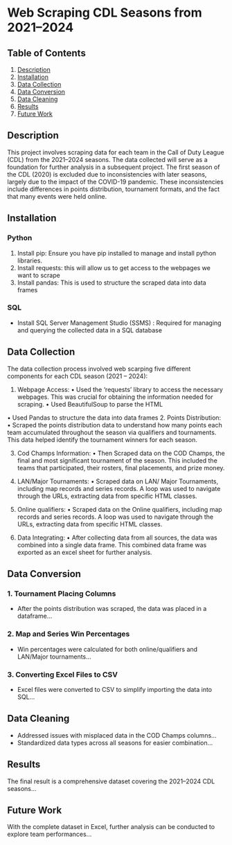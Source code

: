 # Web Scraping CDL Seasons from 2021–2024

## Table of Contents
1. [Description](#description)
2. [Installation](#installation)
3. [Data Collection](#data-collection)
4. [Data Conversion](#data-conversion)
5. [Data Cleaning](#data-cleaning)
6. [Results](#results)
7. [Future Work](#future-work)

## Description
This project involves scraping data for each team in the Call of Duty League (CDL) from the 2021–2024 seasons. The data collected will serve as a foundation for further analysis in a subsequent project. The first season of the CDL (2020) is excluded due to inconsistencies with later seasons, largely due to the impact of the COVID-19 pandemic. These inconsistencies include differences in points distribution, tournament formats, and the fact that many events were held online.

## Installation
### Python
1. Install pip: Ensure you have pip installed to manage and install python libraries.
2. Install requests:  this will allow us to get access to the webpages we want to scrape
3. Install pandas:  This is used to structure the scraped data into data frames 

### SQL
- Install SQL Server Management Studio (SSMS) : Required for managing and querying the collected data in a SQL database

## Data Collection
The data collection process involved web scarping five different components for each CDL season (2021 – 2024):

1.	Webpage Access: 
•	Used the ‘requests’ library to access the necessary webpages. This was crucial for obtaining the information needed for scraping.
•	Used BeautifulSoup to parse the HTML


•	Used Pandas to structure the data into data frames 
2.	Points Distribution: 
•	Scraped the points distribution data to understand how many points each team accumulated throughout the season via qualifiers and tournaments. This data helped identify the tournament winners for each season. 

3.  Cod Champs Information:
•	Then Scraped data on the COD Champs, the final and most significant tournament of the season. This included the teams that participated, their rosters, final placements, and prize money.

4.	LAN/Major Tournaments: 
•	Scraped data on LAN/ Major Tournaments, including map records and series records. A loop was used to navigate through the URLs, extracting data from specific HTML classes.

5.	Online qualifiers:
•	Scraped data on the Online qualifiers, including map records and series records. A loop was used to navigate through the URLs, extracting data from specific HTML classes. 

6.	Data Integrating:
•	After collecting data from all sources, the data was combined into a single data frame. This combined data frame was exported as an excel sheet for further analysis.


## Data Conversion
### 1. Tournament Placing Columns
- After the points distribution was scraped, the data was placed in a dataframe...

### 2. Map and Series Win Percentages
- Win percentages were calculated for both online/qualifiers and LAN/Major tournaments...

### 3. Converting Excel Files to CSV
- Excel files were converted to CSV to simplify importing the data into SQL...

## Data Cleaning
- Addressed issues with misplaced data in the COD Champs columns...
- Standardized data types across all seasons for easier combination...

## Results
The final result is a comprehensive dataset covering the 2021–2024 CDL seasons...

## Future Work
With the complete dataset in Excel, further analysis can be conducted to explore team performances...
